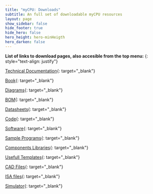 ```yaml
---
title: "myCPU: Downloads"
subtitle: An full set of downloadable myCPU resources
layout: page
show_sidebar: false
hide_footer: true
hide_hero: false
hero_height: hero-minHeigth
hero_darken: false
---
```

**List of links to download pages, also accesible from the top menu:**
{: style="text-align: justify"}

[Technical Documentation](/pages/en/mycpu/downloads/technical_docs){: target="_blank"}

[Book](/pages/en/mycpu/downloads/book){: target="_blank"}

[Diagrams](/pages/en/mycpu/downloads/diagrams){: target="_blank"}

[BOM](/pages/en/mycpu/downloads/bom){: target="_blank"}

[Datasheets](/pages/en/mycpu/downloads/datasheets){: target="_blank"}

[Code](/pages/en/mycpu/downloads/code){: target="_blank"}

[Software](/pages/en/mycpu/downloads/software){: target="_blank"}

[Sample Programs](/pages/en/mycpu/downloads/programs){: target="_blank"}

[Components Libraries](/pages/en/mycpu/downloads/components){: target="_blank"}

[Usefull Templates](/pages/en/mycpu/downloads/templates){: target="_blank"}

[CAD Files](/pages/en/mycpu/downloads/cad_files){: target="_blank"}

[ISA files](/pages/en/mycpu/downloads/isa){: target="_blank"}

[Simulator](/pages/en/mycpu/downloads/simulator){: target="_blank"}

